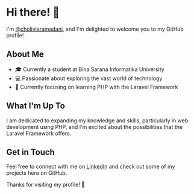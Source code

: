 # Hi there! 👋

I'm [@choliviaramadani](https://github.com/choliviaramadani), and I'm delighted to welcome you to my GitHub profile!

## About Me
- 🎓 Currently a student at Bina Sarana Informatika University
- 💻 Passionate about exploring the vast world of technology
- 🌱 Currently focusing on learning PHP with the Laravel Framework

## What I'm Up To
I am dedicated to expanding my knowledge and skills, particularly in web development using PHP, and I'm excited about the possibilities that the Laravel Framework offers.

## Get in Touch
Feel free to connect with me on [LinkedIn](https://www.linkedin.com/in/choliviaramadani/) and check out some of my projects here on GitHub.

Thanks for visiting my profile! 🚀
